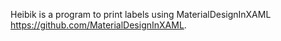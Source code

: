 Heibik is a program to print labels using MaterialDesignInXAML https://github.com/MaterialDesignInXAML.
